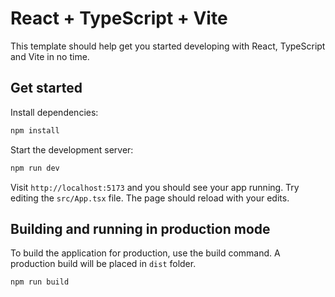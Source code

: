 # React + TypeScript + Vite

This template should help get you started developing with React, TypeScript and Vite in no time.

## Get started

Install dependencies:

```bash
npm install
```

Start the development server:

```bash
npm run dev
```

Visit `http://localhost:5173` and you should see your app running. Try editing the `src/App.tsx` file. The page should reload with your edits.

## Building and running in production mode

To build the application for production, use the build command. A production build will be placed in `dist` folder.

```bash
npm run build
```

